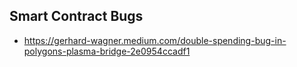 
## Smart Contract Bugs

- https://gerhard-wagner.medium.com/double-spending-bug-in-polygons-plasma-bridge-2e0954ccadf1
